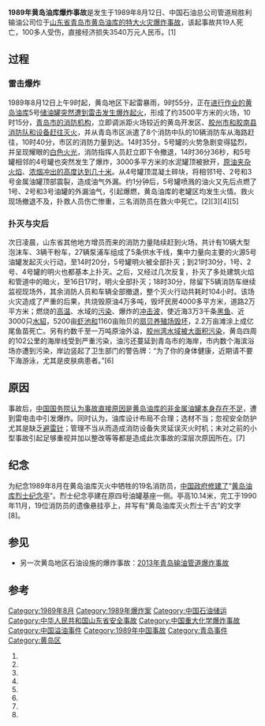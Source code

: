 **1989年黄岛油库爆炸事故**是发生于1989年8月12日、中国石油总公司管道局胜利输油公司位于[山东省](https://zh.wikipedia.org/wiki/山东省 "wikilink")[青岛市黄岛油库的特大火灾爆炸事故](../Page/青岛市.md "wikilink")，该起事故共19人死亡，100多人受伤，直接经济损失3540万元人民币。\[1\]

## 过程

### 雷击爆炸

1989年8月12日上午9时起，黄岛地区下起雷暴雨，9时55分，正在[进行作业的黄岛油库](../Page/油品装卸.md "wikilink")5号[储油罐突然遭到](../Page/储油罐.md "wikilink")[雷击发生](https://zh.wikipedia.org/wiki/雷击 "wikilink")[爆炸](https://zh.wikipedia.org/wiki/爆炸 "wikilink")[起火](https://zh.wikipedia.org/wiki/火灾 "wikilink")，形成了约3500平方米的火场，10时15分，[青岛市的](../Page/青岛市.md "wikilink")[消防机构](https://zh.wikipedia.org/wiki/消防 "wikilink")，立即调派距火场较近的黄岛开发区、[胶州市和](../Page/胶州市.md "wikilink")[胶南县消防队和设备赶往灭火](https://zh.wikipedia.org/wiki/胶南县 "wikilink")，并从青岛市区派遣了8个消防中队的10辆消防车从海路赶往，10时40分，市区的消防力量到达。14时35分，5号罐的火势急剧变得猛烈，并呈现耀眼的[白色火光](../Page/焰色反应.md "wikilink")，消防指挥人员赶立即下令撤退，14时36分36秒，和5号罐相邻的4号罐也突然发生了爆炸，3000多平方米的水泥罐顶被掀开，[原油夹杂](https://zh.wikipedia.org/wiki/原油 "wikilink")[火焰](../Page/火.md "wikilink")、[浓烟冲出的高度达到几十米](https://zh.wikipedia.org/wiki/烟 "wikilink")。从4号罐顶混凝土碎块，将相邻1号、2号和3号金属油罐顶部震裂，造成油气外漏。约1分钟后，5号罐喷溅的油火又先后点燃了1号、2号和3号油罐的外漏油气，引起爆燃，黄岛油库的老罐区均发生火情。救火现场撤退不及，扑救人员伤亡惨重，三名消防员在救火中死亡。\[2\]\[3\]\[4\]\[5\]

### 扑灭与灾后

次日凌晨，山东省其他地方增员而来的消防力量陆续赶到火场，共计有10辆大型泡沫车、3辆干粉车，27辆泵浦车组成了5条供水干线，集中力量向主要的火源5号油罐发起灭火行动，至14时20分，5号罐明火被全部扑灭；到21时30分，1号、2号、4号罐的明火也都基本上扑灭。之后，又经过几次反复，扑灭了多处建筑火焰和管道中的暗火，至16日17时，明火全部扑灭；18时30分，除留下5辆消防车继续监视现场外，其余消防人员和车辆全部撤退，整个灭火行动共耗时104小时。该场火灾造成了严重的后果，共烧毁原油4万多吨，毁坏民房4000多平方米，道路2万平方米；燃烧的[高温](https://zh.wikipedia.org/wiki/高温 "wikilink")、水域的[污染](../Page/污染.md "wikilink")、爆炸的[冲击波](https://zh.wikipedia.org/wiki/冲击波 "wikilink")，使近海3万3千条[黑鱼](https://zh.wikipedia.org/wiki/黑鱼 "wikilink")、近3000只[水貂](https://zh.wikipedia.org/wiki/水貂 "wikilink")，5200亩[虾池和](../Page/虾.md "wikilink")1160亩贻贝的[扇贝养殖场毁坏](../Page/扇贝.md "wikilink")，2.2万亩滩涂上成亿尾鱼苗死亡。另有约数千至一万吨原油外溢，[胶州湾水域被大面积污染](../Page/胶州湾.md "wikilink")，黄岛四周的102公里的海岸线受到严重污染，油污还蔓延到青岛市的海岸，市内数个海滨浴场亦遭到污染，岸边竖起了卫生部门的警告牌：“为了你的身体健康，近期请不要下海游泳，尤其是皮肤病患者。”\[6\]

## 原因

事故后，[中国国务院认为事故直接原因是黄岛油库的非金属油罐本身存在不足](https://zh.wikipedia.org/wiki/中国国务院 "wikilink")，遭到雷电击中引发爆炸。同时认为，油库设计布局不合理；选材不当；忽视安全防护尤其是缺乏[避雷针](../Page/避雷针.md "wikilink")；管理不当从而造成消防设备失灵延误灭火时机；未对之前的小型事故引起足够重视并加以整改等等都是造成此次事故的深层次原因所在。\[7\]

## 纪念

为纪念1989年8月在黄岛油库灭火中牺牲的19名消防员，[中国政府修建了](https://zh.wikipedia.org/wiki/中华人民共和国政府 "wikilink")“[黄岛油库烈士纪念亭](https://zh.wikipedia.org/wiki/黄岛油库烈士纪念亭 "wikilink")”。烈士纪念亭建在原四号油罐基座一侧。亭高10.14米，完工于1990年11月，19位消防员的遗像悬挂亭上，并写有“黄岛油库灭火烈士千古”的文字\[8\]。

## 参见

  - 另一次黄岛地区石油设施的爆炸事故：[2013年青岛输油管道爆炸事故](../Page/2013年青岛输油管道爆炸事故.md "wikilink")

## 参考

[Category:1989年8月](https://zh.wikipedia.org/wiki/Category:1989年8月 "wikilink")
[Category:1989年爆炸案](https://zh.wikipedia.org/wiki/Category:1989年爆炸案 "wikilink")
[Category:中国石油储运](https://zh.wikipedia.org/wiki/Category:中国石油储运 "wikilink")
[Category:中华人民共和国山东省安全事故](https://zh.wikipedia.org/wiki/Category:中华人民共和国山东省安全事故 "wikilink")
[Category:中国重大化学爆炸事故](https://zh.wikipedia.org/wiki/Category:中国重大化学爆炸事故 "wikilink")
[Category:中国溢油事件](https://zh.wikipedia.org/wiki/Category:中国溢油事件 "wikilink")
[Category:1989年中国事故](https://zh.wikipedia.org/wiki/Category:1989年中国事故 "wikilink")
[Category:青岛事件](https://zh.wikipedia.org/wiki/Category:青岛事件 "wikilink")
[Category:黄岛区](https://zh.wikipedia.org/wiki/Category:黄岛区 "wikilink")

1.

2.

3.

4.

5.

6.
7.
8.